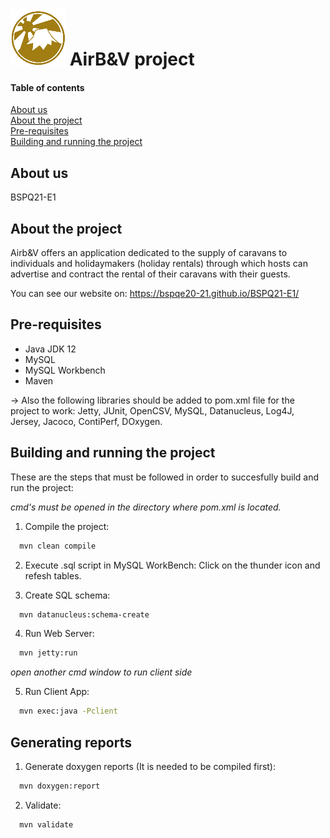 # ![alt text](https://github.com/BSPQE20-21/BSPQ21-E1/blob/main/src/main/resources/images/AirBV.png "Logo") AirB&V project

#### **Table of contents**<br>
[About us](#about-us)<br>
[About the project](#about-the-project)<br>
[Pre-requisites](#pre-requisites)<br>
[Building and running the project](#building-and-running-the-project)

## About us
BSPQ21-E1
## About the project
Airb&V offers an application dedicated to the supply of caravans to individuals and holidaymakers (holiday rentals) through which hosts can advertise and contract the rental of their caravans with their guests.

You can see our website on: https://bspqe20-21.github.io/BSPQ21-E1/

## Pre-requisites
- Java JDK 12
- MySQL
- MySQL Workbench
- Maven

-> Also the following libraries should be added to pom.xml file for the project to work: Jetty, JUnit, OpenCSV, MySQL, Datanucleus, Log4J, Jersey, Jacoco, ContiPerf, DOxygen.

## Building and running the project
These are the steps that must be followed in order to succesfully build and run the project:

*cmd's must be opened in the directory where pom.xml is located.*

1. Compile the project:
```bash
  mvn clean compile
```

2. Execute .sql script in MySQL WorkBench:
Click on the thunder icon and refesh tables.

3. Create SQL schema:
```bash
  mvn datanucleus:schema-create
```

4. Run Web Server:
```bash
  mvn jetty:run
```

*open another cmd window to run client side*

5. Run Client App:
```bash
  mvn exec:java -Pclient
```

## Generating reports
1. Generate doxygen reports (It is needed to be compiled first):
```bash
  mvn doxygen:report
```
2. Validate:
```bash
  mvn validate
```
